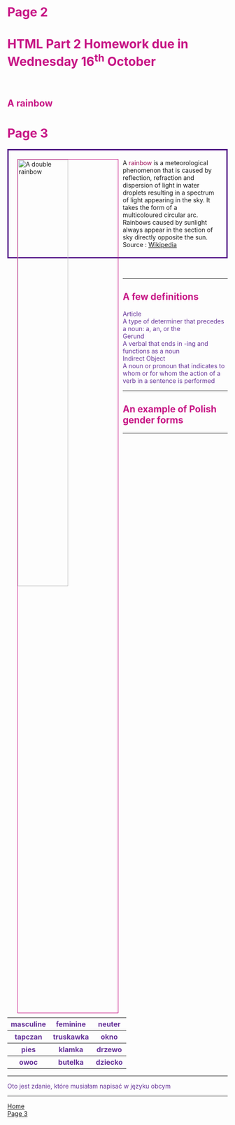 <h1 style="color:mediumvioletred;">Page 2</h1>
<h1 style="color:mediumvioletred;">HTML Part 2 Homework due in Wednesday 16<sup>th</sup> October</h1>
<br>

<h2 style="color:mediumvioletred;">A rainbow</h2>
<style>
div {
  border: 3px solid #4B0082;
  padding: 20px;
}
</style>
<h1 style="color:mediumvioletred;">Page 3</h1>
<p style="color:rebeccapurple;">
<div class="clearfix">
<a href="https://upload.wikimedia.org/wikipedia/commons/5/5c/Double-alaskan-rainbow.jpg" title="View Image Source">
<img style="width:50%; border:1px solid mediumvioletred; margin-left:25%; float:left; margin: 0 10px 10px 0;" src="https://upload.wikimedia.org/wikipedia/commons/5/5c/Double-alaskan-rainbow.jpg" alt="A double rainbow">
  </a>
  A <span style="color:#9B0954;">rainbow</span> is a meteorological phenomenon that is caused by reflection, refraction and dispersion of light in water droplets resulting in a spectrum of light appearing in the sky. It takes the form of a multicoloured circular arc. Rainbows caused by sunlight always appear in the section of sky directly opposite the sun. Source : <a href="https://en.wikipedia.org/wiki/Rainbow" target="_blank">Wikipedia</a>
</div>
</p>
<br>
<hr>
<h2 style="color:mediumvioletred;">A few definitions</h2> 
<dl style="color:rebeccapurple;">
  <dt>Article</dt>
  <dd>A type of determiner that precedes a noun: a, an, or the</dd>
  <dt>Gerund</dt>
  <dd>A verbal that ends in -ing and functions as a noun</dd>
  <dt>Indirect Object</dt>
  <dd>A noun or pronoun that indicates to whom or for whom the action of a verb in a sentence is performed</dd>
</dl>
<hr>
<h2 style="color:mediumvioletred;">An example of Polish gender forms</h2>
<hr>
<table style="color:rebeccapurple;">
  <tr>
    <th>masculine</th>
    <th>feminine</th>
    <th>neuter</th>
  </tr>
  <tr>
    <th>tapczan</th>
    <th>truskawka</th>
    <th>okno</th>
  </tr>
  <tr>
    <th>pies</th>
    <th>klamka</th>
    <th>drzewo</th>
  </tr>
  <tr>
    <th>owoc</th>
    <th>butelka</th>
    <th>dziecko</th>
  </tr>
</table>
<hr>
<p style="color:rebeccapurple;"  li lang="pl"> Oto jest zdanie, które musiałam napisać w języku obcym
</p>
<hr>
<p>
  <a href="index.html">Home</a> <br>
  <a href="page3.html">Page 3</a>
</p>
